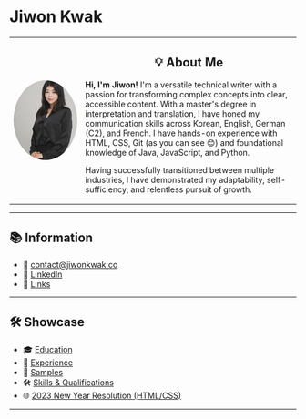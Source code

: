 # Jiwon Kwak

<table style="width: 100%; height: 100%;">
  <tr>
    <td width="25%">
      <img src="./assets/images/profile.jpg" alt="Jiwon Kwak Photo" width="300" style="border-radius: 50%; display: block; margin: 0 auto;">
    </td>
    <td width="75%" style="vertical-align: middle;">
      <h2 style="text-align: center;">💡 About Me</h2>
      <p>
        <strong>Hi, I'm Jiwon!</strong>  
        I'm a versatile technical writer with a passion for transforming complex concepts into clear, accessible content. 
        With a master's degree in interpretation and translation, I have honed my communication skills across Korean, English, German (C2), and French. 
        I have hands-on experience with HTML, CSS, Git (as you can see 😊) and foundational knowledge of Java, JavaScript, and Python.
      </p>
      <p>
        Having successfully transitioned between multiple industries, I have demonstrated my adaptability, self-sufficiency, and relentless pursuit of growth.
      </p>
    </td>
  </tr>
</table>

</div>

---

<h2>📚 Information</h2>
<ul>
  <li>📧 <a href="mailto:contact@jiwonkwak.co">contact@jiwonkwak.co</a></li>
  <li>🔗 <a href="https://www.linkedin.com/in/jiwon-kwak/" target="_blank">LinkedIn</a></li>
  <li>🔗 <a href="./pages/links.md">Links</a></li>
</ul>

---

<h2>🛠️ Showcase</h2>
<ul>
  <li>🎓 <a href="./pages/education.md">Education</a></li>
  <li>💼 <a href="./pages/experience.md">Experience</a></li>
  <li>📝 <a href="./pages/samples.md">Samples</a></li>
  <li>🛠️ <a href="./pages/qualifications.md">Skills & Qualifications</a></li>
  <li>🌐 <a href="https://jiwon-lieb.github.io/my_page/"> 2023 New Year Resolution (HTML/CSS) </a></li>
</ul>

---
